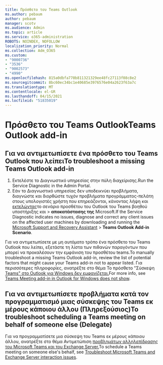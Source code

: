 ```yaml
---
title: Πρόσθετο του Teams Outlook
ms.author: pebaum
author: pebaum
manager: scotv
ms.audience: Admin
ms.topic: article
ms.service: o365-administration
ROBOTS: NOINDEX, NOFOLLOW
localization_priority: Normal
ms.collection: Adm_O365
ms.custom:
- "9000736"
- "3536"
- "9002573"
- "4990"
ms.openlocfilehash: 815a0dbfa770b811321329ee48fc27113f08c8e2
ms.sourcegitcommit: 8bc60ec34bc1e40685e3976576e04a2623f63a7c
ms.translationtype: MT
ms.contentlocale: el-GR
ms.lasthandoff: 04/15/2021
ms.locfileid: "51835019"
---
```

# <a name="teams-outlook-add-in"></a><span data-ttu-id="69c92-102">Πρόσθετο του Teams Outlook</span><span class="sxs-lookup"><span data-stu-id="69c92-102">Teams Outlook add-in</span></span>

## <a name="to-troubleshoot-a-missing-teams-outlook-add-in"></a><span data-ttu-id="69c92-103">Για να αντιμετωπίσετε ένα πρόσθετο του Teams Outlook που λείπει</span><span class="sxs-lookup"><span data-stu-id="69c92-103">To troubleshoot a missing Teams Outlook add-in</span></span>

1. <span data-ttu-id="69c92-104">Εκτελέστε το Διαγνωστικό υπηρεσίας στην πύλη διαχείρισης.</span><span class="sxs-lookup"><span data-stu-id="69c92-104">Run the Service Diagnostic in the Admin Portal.</span></span> 
2. <span data-ttu-id="69c92-105">Εάν το Διαγνωστικό υπηρεσίας δεν υποδεικνύει προβλήματα, διαγνώστε και διορθώστε τυχόν προβλήματα προγράμματος-πελάτη στους υπολογιστές χρήστη που επηρεάζονται, κάνοντας λήψη και [εκτελώντας](https://aka.ms/SaRA-TeamsAddInScenario)το σενάριο προσθέτου του Outlook του Teams βοηθού υποστήριξης και  >  **αποκατάστασης της** Microsoft.</span><span class="sxs-lookup"><span data-stu-id="69c92-105">If the Service Diagnostic indicates no issues, diagnose and correct any client issues on the affected user machines  by downloading and running the [Microsoft Support and Recovery Assistant](https://aka.ms/SaRA-TeamsAddInScenario) > **Teams Outlook Add-in Scenario**.</span></span>

<span data-ttu-id="69c92-106">Για να αντιμετωπίσετε με μη αυτόματο τρόπο ένα πρόσθετο του Teams Outlook που λείπει, εξετάστε τη λίστα των πιθανών παραγόντων που μπορεί να προκαλέσουν την εμφάνιση του προσθέτου teams.</span><span class="sxs-lookup"><span data-stu-id="69c92-106">To manually troubleshoot a missing Teams Outlook add-in, review the list of potential factors that might cause your Teams add-in not to appear listed.</span></span> <span data-ttu-id="69c92-107">Για περισσότερες πληροφορίες, ανατρέξτε στο θέμα Το πρόσθετο "Σύσκεψη [Teams" στο Outlook για Windows δεν εμφανίζεται.](https://docs.microsoft.com/microsoftteams/teams-add-in-for-outlook#teams-meeting-add-in-in-outlook-for-windows-does-not-show)</span><span class="sxs-lookup"><span data-stu-id="69c92-107">For more info, see [Teams Meeting add-in in Outlook for Windows does not show](https://docs.microsoft.com/microsoftteams/teams-add-in-for-outlook#teams-meeting-add-in-in-outlook-for-windows-does-not-show).</span></span>

## <a name="to-troubleshoot-scheduling-a-teams-meeting-on-behalf-of-someone-else-delegate"></a><span data-ttu-id="69c92-108">Για να αντιμετωπίσετε προβλήματα κατά τον προγραμματισμό μιας σύσκεψης του Teams εκ μέρους κάποιου άλλου (Πληρεξούσιος)</span><span class="sxs-lookup"><span data-stu-id="69c92-108">To troubleshoot scheduling a Teams meeting on behalf of someone else (Delegate)</span></span>

<span data-ttu-id="69c92-109">Για να προγραμματίσετε μια σύσκεψη του Teams εκ μέρους κάποιου άλλου, ανατρέξτε στο θέμα Αντιμετώπιση [προβλημάτων αλληλεπίδρασης του Microsoft Teams και του Exchange Server.](https://docs.microsoft.com/microsoftteams/troubleshoot/known-issues/teams-exchange-interaction-issue)</span><span class="sxs-lookup"><span data-stu-id="69c92-109">To schedule a Teams meeting on someone else's behalf, see [Troubleshoot Microsoft Teams and Exchange Server interaction issues](https://docs.microsoft.com/microsoftteams/troubleshoot/known-issues/teams-exchange-interaction-issue).</span></span>
